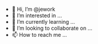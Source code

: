 - 👋 Hi, I’m @jework
- 👀 I’m interested in ...
- 🌱 I’m currently learning ...
- 💞️ I’m looking to collaborate on ...
- 📫 How to reach me ...

<!---
jework/jework is a ✨ special ✨ repository because its `README.md` (this file) appears on your GitHub profile.
You can click the Preview link to take a look at your changes.
--->
